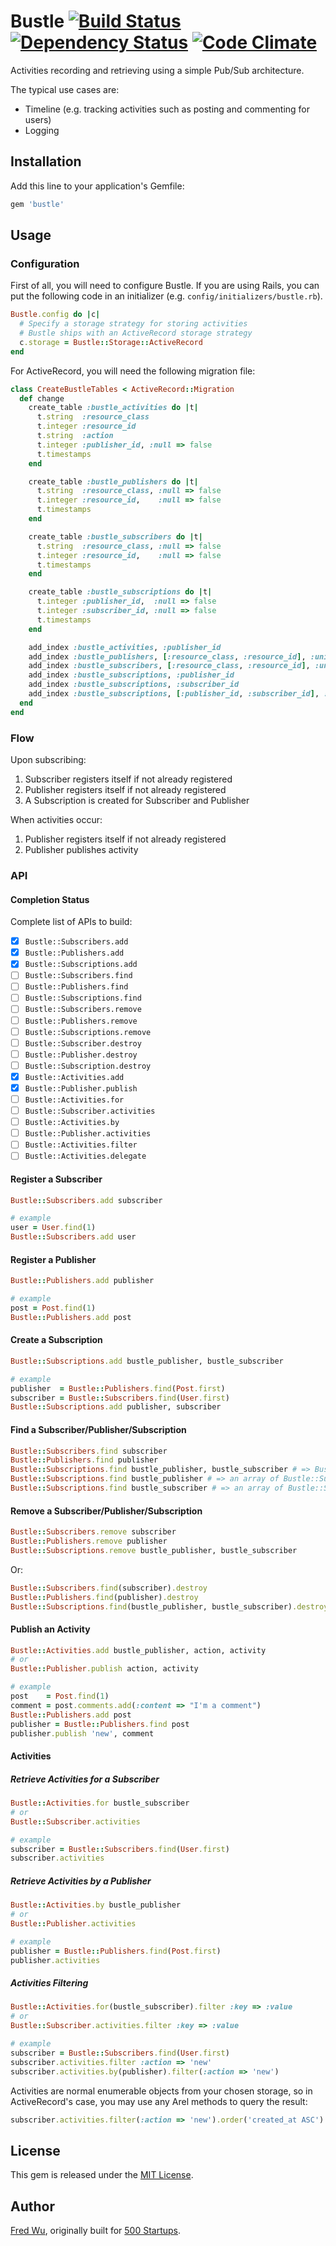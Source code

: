 # Bustle [![Build Status](https://secure.travis-ci.org/fredwu/bustle.png?branch=master)](http://travis-ci.org/fredwu/bustle) [![Dependency Status](https://gemnasium.com/fredwu/bustle.png)](https://gemnasium.com/fredwu/bustle) [![Code Climate](https://codeclimate.com/badge.png)](https://codeclimate.com/github/fredwu/bustle)

Activities recording and retrieving using a simple Pub/Sub architecture.

The typical use cases are:

- Timeline (e.g. tracking activities such as posting and commenting for users)
- Logging

## Installation

Add this line to your application's Gemfile:

```ruby
gem 'bustle'
```

## Usage

### Configuration

First of all, you will need to configure Bustle. If you are using Rails, you can put the following code in an initializer (e.g. `config/initializers/bustle.rb`).

```ruby
Bustle.config do |c|
  # Specify a storage strategy for storing activities
  # Bustle ships with an ActiveRecord storage strategy
  c.storage = Bustle::Storage::ActiveRecord
end
```

For ActiveRecord, you will need the following migration file:

```ruby
class CreateBustleTables < ActiveRecord::Migration
  def change
    create_table :bustle_activities do |t|
      t.string  :resource_class
      t.integer :resource_id
      t.string  :action
      t.integer :publisher_id, :null => false
      t.timestamps
    end

    create_table :bustle_publishers do |t|
      t.string  :resource_class, :null => false
      t.integer :resource_id,    :null => false
      t.timestamps
    end

    create_table :bustle_subscribers do |t|
      t.string  :resource_class, :null => false
      t.integer :resource_id,    :null => false
      t.timestamps
    end

    create_table :bustle_subscriptions do |t|
      t.integer :publisher_id,  :null => false
      t.integer :subscriber_id, :null => false
      t.timestamps
    end

    add_index :bustle_activities, :publisher_id
    add_index :bustle_publishers, [:resource_class, :resource_id], :unique => true
    add_index :bustle_subscribers, [:resource_class, :resource_id], :unique => true
    add_index :bustle_subscriptions, :publisher_id
    add_index :bustle_subscriptions, :subscriber_id
    add_index :bustle_subscriptions, [:publisher_id, :subscriber_id], :unique => true
  end
end
```

### Flow

Upon subscribing:

1. Subscriber registers itself if not already registered
2. Publisher registers itself if not already registered
3. A Subscription is created for Subscriber and Publisher

When activities occur:

1. Publisher registers itself if not already registered
2. Publisher publishes activity

### API

#### Completion Status

Complete list of APIs to build:

- [x] `Bustle::Subscribers.add`
- [x] `Bustle::Publishers.add`
- [x] `Bustle::Subscriptions.add`
- [ ] `Bustle::Subscribers.find`
- [ ] `Bustle::Publishers.find`
- [ ] `Bustle::Subscriptions.find`
- [ ] `Bustle::Subscribers.remove`
- [ ] `Bustle::Publishers.remove`
- [ ] `Bustle::Subscriptions.remove`
- [ ] `Bustle::Subscriber.destroy`
- [ ] `Bustle::Publisher.destroy`
- [ ] `Bustle::Subscription.destroy`
- [x] `Bustle::Activities.add`
- [x] `Bustle::Publisher.publish`
- [ ] `Bustle::Activities.for`
- [ ] `Bustle::Subscriber.activities`
- [ ] `Bustle::Activities.by`
- [ ] `Bustle::Publisher.activities`
- [ ] `Bustle::Activities.filter`
- [ ] `Bustle::Activities.delegate`

#### Register a Subscriber

```ruby
Bustle::Subscribers.add subscriber

# example
user = User.find(1)
Bustle::Subscribers.add user
```

#### Register a Publisher

```ruby
Bustle::Publishers.add publisher

# example
post = Post.find(1)
Bustle::Publishers.add post
```

#### Create a Subscription

```ruby
Bustle::Subscriptions.add bustle_publisher, bustle_subscriber

# example
publisher  = Bustle::Publishers.find(Post.first)
subscriber = Bustle::Subscribers.find(User.first)
Bustle::Subscriptions.add publisher, subscriber
```

#### Find a Subscriber/Publisher/Subscription

```ruby
Bustle::Subscribers.find subscriber
Bustle::Publishers.find publisher
Bustle::Subscriptions.find bustle_publisher, bustle_subscriber # => Bustle::Subscription
Bustle::Subscriptions.find bustle_publisher # => an array of Bustle::Subscription for the publisher
Bustle::Subscriptions.find bustle_subscriber # => an array of Bustle::Subscription for the subscriber
```

#### Remove a Subscriber/Publisher/Subscription

```ruby
Bustle::Subscribers.remove subscriber
Bustle::Publishers.remove publisher
Bustle::Subscriptions.remove bustle_publisher, bustle_subscriber
```

Or:

```ruby
Bustle::Subscribers.find(subscriber).destroy
Bustle::Publishers.find(publisher).destroy
Bustle::Subscriptions.find(bustle_publisher, bustle_subscriber).destroy
```

#### Publish an Activity

```ruby
Bustle::Activities.add bustle_publisher, action, activity
# or
Bustle::Publisher.publish action, activity

# example
post    = Post.find(1)
comment = post.comments.add(:content => "I'm a comment")
Bustle::Publishers.add post
publisher = Bustle::Publishers.find post
publisher.publish 'new', comment
```

#### Activities

##### Retrieve Activities for a Subscriber

```ruby
Bustle::Activities.for bustle_subscriber
# or
Bustle::Subscriber.activities

# example
subscriber = Bustle::Subscribers.find(User.first)
subscriber.activities
```

##### Retrieve Activities by a Publisher

```ruby
Bustle::Activities.by bustle_publisher
# or
Bustle::Publisher.activities

# example
publisher = Bustle::Publishers.find(Post.first)
publisher.activities
```

##### Activities Filtering

```ruby
Bustle::Activities.for(bustle_subscriber).filter :key => :value
# or
Bustle::Subscriber.activities.filter :key => :value

# example
subscriber = Bustle::Subscribers.find(User.first)
subscriber.activities.filter :action => 'new'
subscriber.activities.by(publisher).filter(:action => 'new')
```

Activities are normal enumerable objects from your chosen storage, so in ActiveRecord's case, you may use any Arel methods to query the result:

```ruby
subscriber.activities.filter(:action => 'new').order('created_at ASC').limit(10)
```

## License

This gem is released under the [MIT License](http://www.opensource.org/licenses/mit-license.php).

## Author

[Fred Wu](https://github.com/fredwu), originally built for [500 Startups](http://500.co).
